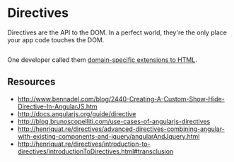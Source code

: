 # Directives

Directives are the API to the DOM. In a perfect world, they're the only place your app code touches the DOM.

```html

```

One developer called them [domain-specific extensions to HTML](http://henriquat.re/directives/introduction-to-directives/introductionToDirectives.html).

## Resources

- http://www.bennadel.com/blog/2440-Creating-A-Custom-Show-Hide-Directive-In-AngularJS.htm
- http://docs.angularjs.org/guide/directive
- http://blog.brunoscopelliti.com/use-cases-of-angularjs-directives
- http://henriquat.re/directives/advanced-directives-combining-angular-with-existing-components-and-jquery/angularAndJquery.html
- http://henriquat.re/directives/introduction-to-directives/introductionToDirectives.html#transclusion